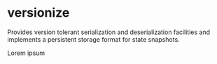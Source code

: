 # versionize
Provides version tolerant serialization and deserialization facilities and implements a persistent storage format for state snapshots.

Lorem ipsum
